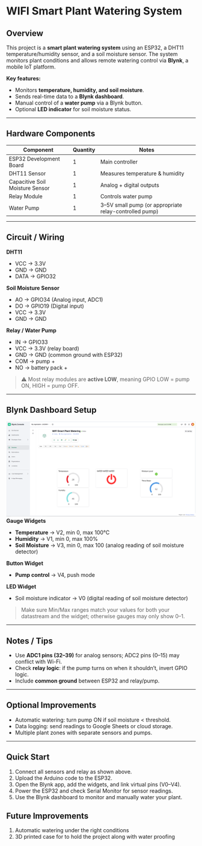 # WIFI Smart Plant Watering System

## Overview
This project is a **smart plant watering system** using an ESP32, a DHT11 temperature/humidity sensor, and a soil moisture sensor. The system monitors plant conditions and allows remote watering control via **Blynk**, a mobile IoT platform.

**Key features:**
- Monitors **temperature, humidity, and soil moisture**.
- Sends real-time data to a **Blynk dashboard**.
- Manual control of a **water pump** via a Blynk button.
- Optional **LED indicator** for soil moisture status.

---

## Hardware Components
| Component | Quantity | Notes |
|-----------|----------|-------|
| ESP32 Development Board | 1 | Main controller |
| DHT11 Sensor | 1 | Measures temperature & humidity |
| Capacitive Soil Moisture Sensor | 1 | Analog + digital outputs |
| Relay Module | 1 | Controls water pump |
| Water Pump | 1 | 3–5V small pump (or appropriate relay-controlled pump) |
---

## Circuit / Wiring

**DHT11**
- VCC → 3.3V  
- GND → GND  
- DATA → GPIO32  

**Soil Moisture Sensor**
- AO → GPIO34 (Analog input, ADC1)  
- DO → GPIO19 (Digital input)  
- VCC → 3.3V  
- GND → GND  

**Relay / Water Pump**
- IN → GPIO33  
- VCC → 3.3V (relay board)  
- GND → GND (common ground with ESP32)  
- COM → pump +
- NO → battery pack +

> ⚠️ Most relay modules are **active LOW**, meaning GPIO LOW = pump ON, HIGH = pump OFF.

---

## Blynk Dashboard Setup
![Alt text](images/Screenshot2025-09-02172134.png)
**Gauge Widgets**
- **Temperature** → V2, min 0, max 100°C  
- **Humidity** → V1, min 0, max 100%  
- **Soil Moisture** → V3, min 0, max 100 (analog reading of soil moisture detector)

**Button Widget**
- **Pump control** → V4, push mode  

**LED Widget**
- Soil moisture indicator → V0 (digital reading of soil moisture detector) 

> Make sure Min/Max ranges match your values for both your datastream and the widget; otherwise gauges may only show 0–1.

---

## Notes / Tips
- Use **ADC1 pins (32–39)** for analog sensors; ADC2 pins (0–15) may conflict with Wi-Fi.  
- Check **relay logic**: if the pump turns on when it shouldn’t, invert GPIO logic.  
- Include **common ground** between ESP32 and relay/pump.  

---

## Optional Improvements
- Automatic watering: turn pump ON if soil moisture < threshold.  
- Data logging: send readings to Google Sheets or cloud storage.  
- Multiple plant zones with separate sensors and pumps.

---

## Quick Start
1. Connect all sensors and relay as shown above.  
2. Upload the Arduino code to the ESP32.  
3. Open the Blynk app, add the widgets, and link virtual pins (V0–V4).  
4. Power the ESP32 and check Serial Monitor for sensor readings.  
5. Use the Blynk dashboard to monitor and manually water your plant.

## Future Improvements
1. Automatic watering under the right conditions
2. 3D printed case for to hold the project along with water proofing
